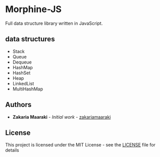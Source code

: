 # Morphine-JS

Full data structure library written in JavaScript.

## data structures
* Stack
* Queue
* Dequeue
* HashMap
* HashSet
* Heap
* LinkedList
* MultiHashMap


## Authors

* **Zakaria Maaraki** - *Initial work* - [zakariamaaraki](https://github.com/zakariamaaraki)

## License

This project is licensed under the MIT License - see the [LICENSE](LICENSE) file for details

